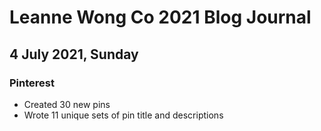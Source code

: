 # Leanne Wong Co 2021 Blog Journal

## 4 July 2021, Sunday

### Pinterest
- Created 30 new pins 
- Wrote 11 unique sets of pin title and descriptions



